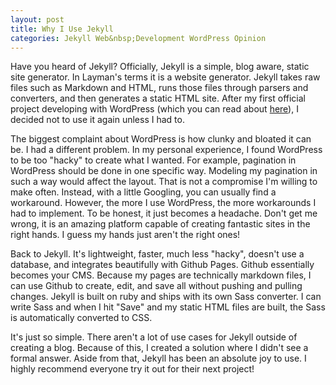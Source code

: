 ```yaml
---
layout: post
title: Why I Use Jekyll
categories: Jekyll Web&nbsp;Development WordPress Opinion
---
```


Have you heard of Jekyll?  Officially, Jekyll is a simple, blog aware, static site generator. In Layman's terms it is a website generator. Jekyll takes raw files such as Markdown and HTML, runs those files through parsers and converters, and then generates a static HTML site. After my first official project developing with WordPress (which you can read about [here](http://dawitelias.github.io/work/globalthinking)), I decided not to use it again unless I had to.

The biggest complaint about WordPress is how clunky and bloated it can be. I had a different problem. In my personal experience, I found WordPress to be too "hacky" to create what I wanted. For example, pagination in WordPress should be done in one specific way. Modeling my pagination in such a way would affect the layout. That is not a compromise I'm willing to make often. Instead, with a little Googling, you can usually find a workaround. However, the more I use WordPress, the more workarounds I had to implement. To be honest, it just becomes a headache. Don't get me wrong, it is an amazing platform capable of creating fantastic sites in the right hands. I guess my hands just aren't the right ones!

Back to Jekyll. It's lightweight, faster, much less "hacky", doesn't use a database, and integrates beautifully with Github Pages. Github essentially becomes your CMS. Because my pages are technically markdown files, I can use Github to create, edit,  and save all without pushing and pulling changes. Jekyll is built on ruby and ships with its own Sass converter. I can write Sass and when I hit "Save" and my static HTML files are built, the Sass is automatically converted to CSS.

It's just so simple. There aren't a lot of use cases for Jekyll outside of creating a blog. Because of this, I created a solution where I didn't see a formal answer. Aside from that, Jekyll has been an absolute joy to use. I highly recommend everyone try it out for their next project!
